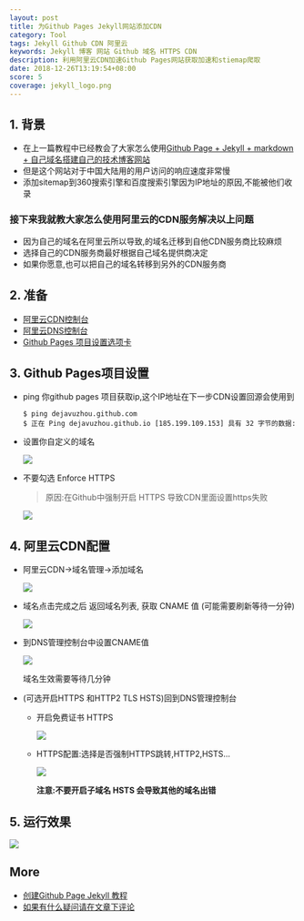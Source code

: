 ```yaml
---
layout: post
title: 为Github Pages Jekyll网站添加CDN
category: Tool
tags: Jekyll Github CDN 阿里云
keywords: Jekyll 博客 网站 Github 域名 HTTPS CDN
description: 利用阿里云CDN加速Github Pages网站获取加速和stiemap爬取
date: 2018-12-26T13:19:54+08:00
score: 5
coverage: jekyll_logo.png
---
```


## 1. 背景

- 在上一篇教程中已经教会了大家怎么使用[Github Page + Jekyll + markdown + 自己域名搭建自己的技术博客网站](/2018/12/21/create-your-own-blog.html)
- 但是这个网站对于中国大陆用的用户访问的响应速度非常慢
- 添加sitemap到360搜索引擎和百度搜索引擎因为IP地址的原因,不能被他们收录

### 接下来我就教大家怎么使用阿里云的CDN服务解决以上问题

- 因为自己的域名在阿里云所以导致,的域名迁移到自他CDN服务商比较麻烦
- 选择自己的CDN服务商最好根据自己域名提供商决定
- 如果你愿意,也可以把自己的域名转移到另外的CDN服务商

## 2. 准备

- [阿里云CDN控制台](https://cdn.console.aliyun.com/#/overview)
- [阿里云DNS控制台](https://dns.console.aliyun.com/#/dns/domainList)
- [Github Pages 项目设置选项卡](https://github.com)
   
## 3. Github Pages项目设置

- ping 你github pages 项目获取ip,这个IP地址在下一步CDN设置回源会使用到
    ```shell
    $ ping dejavuzhou.github.com
    $ 正在 Ping dejavuzhou.github.io [185.199.109.153] 具有 32 字节的数据:
    ```
- 设置你自定义的域名
    
    ![](/assets/image/jekyll_fork07.png)

- 不要勾选 Enforce HTTPS
    > 原因:在Github中强制开启 HTTPS 导致CDN里面设置https失败

    ![](/assets/image/gitpage_ali_cdn01.png)

## 4. 阿里云CDN配置

- 阿里云CDN->域名管理->添加域名
    
    ![](/assets/image/gitpag_cdn_add.png)

- 域名点击完成之后 返回域名列表, 获取 CNAME 值 (可能需要刷新等待一分钟)

    ![](/assets/image/gitpage_cdn_domain_list.png)

- 到DNS管理控制台中设置CNAME值

    ![](/assets/image/gitpage_dns_add_cname.png)
    
    域名生效需要等待几分钟
    
- (可选开启HTTPS 和HTTP2 TLS HSTS)回到DNS管理控制台

    - 开启免费证书 HTTPS
    
        ![](/assets/image/gitpage_cdn_https.png)
        
    - HTTPS配置:选择是否强制HTTPS跳转,HTTP2,HSTS...
    
        ![](/assets/image/gitpage_cdn_config.png)
        
        **注意:不要开启子域名 HSTS 会导致其他的域名出错**
        
##  5. 运行效果

![](/assets/image/gitpage_network_cache.png)

## More

- [创建Github Page Jekyll 教程](/2018/12/21/create-your-own-blog.html)
- [如果有什么疑问请在文章下评论](https://github.com/ljlu1504/ljlu1504.github.io/issues)


